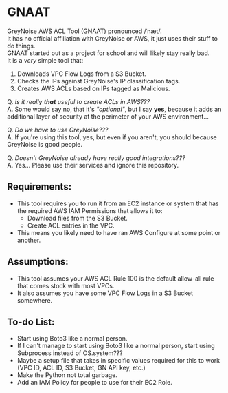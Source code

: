 # GNAAT  
GreyNoise AWS ACL Tool (GNAAT) pronounced /ˈnæt/.  
It has no official affiliation with GreyNoise or AWS, it just uses their stuff to do things.  
GNAAT started out as a project for school and will likely stay really bad.  
It is a *very* simple tool that:  
1. Downloads VPC Flow Logs from a S3 Bucket.
2. Checks the IPs against GreyNoise's IP classification tags.
3. Creates AWS ACLs based on IPs tagged as Malicious.
  
Q. *Is it really **that** useful to create ACLs in AWS???*  
A. Some would say no, that it's *"optional"*, but I say **yes**, because it adds an additional layer of security at the perimeter of your AWS environment...  
  
Q. *Do we have to use GreyNoise???*  
A. If you're using this tool, yes, but even if you aren't, you should because GreyNoise is good people.
  
Q. *Doesn't GreyNoise already have really good integrations???*  
A. Yes... Please use their services and ignore this repository.
  
## Requirements:
* This tool requires you to run it from an EC2 instance or system that has the required AWS IAM Permissions that allows it to:
  - Download files from the S3 Bucket.
  - Create ACL entries in the VPC.
* This means you likely need to have ran AWS Configure at some point or another.

## Assumptions:
* This tool assumes your AWS ACL Rule 100 is the default allow-all rule that comes stock with most VPCs.
* It also assumes you have some VPC Flow Logs in a S3 Bucket somewhere.
  
## To-do List:
* Start using Boto3 like a normal person.
* If I can't manage to start using Boto3 like a normal person, start using Subprocess instead of OS.system???
* Maybe a setup file that takes in specific values required for this to work (VPC ID, ACL ID, S3 Bucket, GN API key, etc.)
* Make the Python not total garbage.
* Add an IAM Policy for people to use for their EC2 Role.
